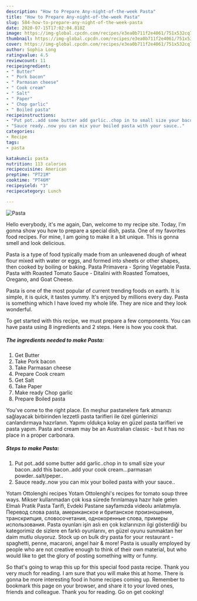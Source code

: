 ```yaml
---
description: "How to Prepare Any-night-of-the-week Pasta"
title: "How to Prepare Any-night-of-the-week Pasta"
slug: 584-how-to-prepare-any-night-of-the-week-pasta
date: 2020-07-15T17:02:04.818Z
image: https://img-global.cpcdn.com/recipes/e3ea0b711f2e4061/751x532cq70/pasta-recipe-main-photo.jpg
thumbnail: https://img-global.cpcdn.com/recipes/e3ea0b711f2e4061/751x532cq70/pasta-recipe-main-photo.jpg
cover: https://img-global.cpcdn.com/recipes/e3ea0b711f2e4061/751x532cq70/pasta-recipe-main-photo.jpg
author: Sophia Long
ratingvalue: 4.5
reviewcount: 11
recipeingredient:
- " Butter"
- " Pork bacon"
- " Parmasan cheese"
- " Cook cream"
- " Salt"
- " Paper"
- " Chop garlic"
- " Boiled pasta"
recipeinstructions:
- "Put pot..add some butter add garlic..chop in to small size your bacon..add this bacon..add your cook cream...parmasan powder..salt/peper.."
- "Sauce ready..now you can mix your boiled pasta with your sauce.."
categories:
- Recipe
tags:
- pasta

katakunci: pasta 
nutrition: 113 calories
recipecuisine: American
preptime: "PT21M"
cooktime: "PT46M"
recipeyield: "3"
recipecategory: Lunch

---
```



![Pasta](https://img-global.cpcdn.com/recipes/e3ea0b711f2e4061/751x532cq70/pasta-recipe-main-photo.jpg)

Hello everybody, it's me again, Dan, welcome to my recipe site. Today, I'm gonna show you how to prepare a special dish, pasta. One of my favorites food recipes. For mine, I am going to make it a bit unique. This is gonna smell and look delicious.

Pasta is a type of food typically made from an unleavened dough of wheat flour mixed with water or eggs, and formed into sheets or other shapes, then cooked by boiling or baking. Pasta Primavera - Spring Vegetable Pasta. Pasta with Roasted Tomato Sauce - Ditalini with Roasted Tomatoes, Oregano, and Goat Cheese.

Pasta is one of the most popular of current trending foods on earth. It is simple, it is quick, it tastes yummy. It's enjoyed by millions every day. Pasta is something which I have loved my whole life. They are nice and they look wonderful.


To get started with this recipe, we must prepare a few components. You can have pasta using 8 ingredients and 2 steps. Here is how you cook that.

<!--inarticleads1-->

##### The ingredients needed to make Pasta:

1. Get  Butter
1. Take  Pork bacon
1. Take  Parmasan cheese
1. Prepare  Cook cream
1. Get  Salt
1. Take  Paper
1. Make ready  Chop garlic
1. Prepare  Boiled pasta


You&#39;ve come to the right place. En meşhur pastanelere fark atmanızı sağlayacak birbirinden lezzetli pasta tarifleri ile özel günlerinizi canlandırmaya hazırlanın. Yapımı oldukça kolay en güzel pasta tarifleri ve pasta yapım. Pasta and cream may be an Australian classic - but it has no place in a proper carbonara. 

<!--inarticleads2-->

##### Steps to make Pasta:

1. Put pot..add some butter add garlic..chop in to small size your bacon..add this bacon..add your cook cream...parmasan powder..salt/peper..
1. Sauce ready..now you can mix your boiled pasta with your sauce..


Yotam Ottolenghi recipes Yotam Ottolenghi&#39;s recipes for tomato soup three ways. Mikser kullanmadan çok kısa sürede fırınlamaya hazır hale gelen Elmalı Pratik Pasta Tarifi, Evdeki Pastane sayfamızda videolu anlatımıyla. Перевод слова pasta, американское и британское произношение, транскрипция, словосочетания, однокоренные слова, примеры использования. Pasta oyunları işin aslı en çok kızlarınızın ilgi gösterdiği bu kategorimiz de sizlere en farklı oyunlarını, en güzel oyunu sunmaktan her daim mutlu oluyoruz. Stock up on bulk dry pasta for your restaurant - spaghetti, penne, macaroni, angel hair &amp; more! Pasta is usually employed by people who are not creative enough to think of their own material, but who would like to get the glory of posting something witty or funny. 

So that's going to wrap this up for this special food pasta recipe. Thank you very much for reading. I am sure that you will make this at home. There is gonna be more interesting food in home recipes coming up. Remember to bookmark this page on your browser, and share it to your loved ones, friends and colleague. Thank you for reading. Go on get cooking!
